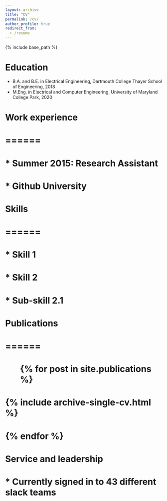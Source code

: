 ```yaml
---
layout: archive
title: "CV"
permalink: /cv/
author_profile: true
redirect_from:
  - /resume
---
```


{% include base_path %}

Education
======
* B.A. and B.E. in Electrical Engineering, Dartmouth College Thayer School of Engineering, 2018
* M.Eng. in Electrical and Computer Engineering, University of Maryland College Park, 2020

# Work experience
# ======
# * Summer 2015: Research Assistant
#  * Github University
  
# Skills
# ======
# * Skill 1
# * Skill 2
#  * Sub-skill 2.1


# Publications
# ======
#  <ul>{% for post in site.publications %}
#    {% include archive-single-cv.html %}
#  {% endfor %}</ul>
  
  
Service and leadership
======
# * Currently signed in to 43 different slack teams

